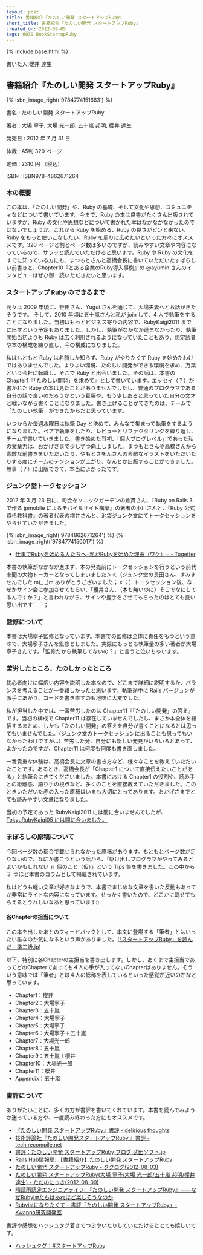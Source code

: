 ```yaml
---
layout: post
title: 書籍紹介『たのしい開発 スタートアップRuby』
short_title: 書籍紹介『たのしい開発 スタートアップRuby』
created_on: 2012-09-05
tags: 0039 BookStartupRuby
---
```

{% include base.html %}


書いた人:櫻井 達生

## 書籍紹介『たのしい開発 スタートアップRuby』
{% isbn_image_right('9784774151663') %}

書名
: たのしい開発 スタートアップRuby

著者
: 大場 寧子, 大場 光一郎, 五十嵐 邦明, 櫻井 達生

発売日
: 2012 年 7 月 31 日

体裁
:  A5判 320 ページ

定価
: 2310 円 （税込）

ISBN
: ISBN978-4862671264

### 本の概要

この本は、「たのしい開発」や、Ruby の基礎、そして文化や思想、コミュニティなどについて書いています。今まで、Ruby の本は良書がたくさん出版されていますが、Ruby の文化や思想などについて書かれた本はなかなかなかったのではないでしょうか。これから Ruby を始める、Ruby の良さがピンと来ない、Ruby をもっと使いこなしたい、Ruby を周りに広めたいといった方々にオススメです。320 ページと割とページ数は多いのですが、読みやすい文章や内容になっているので、サラッと読んでいただけると思います。Ruby や Ruby の文化をすでに知っている方にも、まつもとさんと高橋会長に書いていただいたすばらしい前書きと、Chapter10『とある企業のRuby導入事例』の @ayumin さんのインタビューはぜひ御一読いただきたいと思います。

### スタートアップ Ruby のできるまで

元々は 2009 年頃に、笹田さん、Yugui さんを通じて、大場夫妻へとお話がきたそうです。
そして、2010 年頃に五十嵐さんと私が join して、4 人で執筆をすることになりました。当初はもっとビジネス寄りの内容で、RubyKaigi2011 までに出すという予定もありました。しかし、執筆がなかなか進まなかったり、執筆開始当初よりも Ruby は広く利用されるようになっていたこともあり、想定読者や本の構成を練り直し、今の構成になりました。

私はもともと Ruby は名前しか知らず、Ruby がやりたくて Ruby を始めたわけではありませんでした。よりよい環境、たのしい開発ができる環境を求め、万葉という会社に転職し、そこで Ruby と出会いました。その話は、本書の Chapter1『「たのしい開発」を求めて』として書いています。エッセイ（？）が書かれた Ruby の本は見たことがありませんでしたし、普通のプログラマである自分の話で良いのだろうかという葛藤や、もう少しあると思っていた自分の文才と戦いながら書くことになりました。書き上げることができたのは、チームで「たのしい執筆」ができたからだと思っています。

いつからか毎週水曜日は執筆 Day と決めて、みんなで集まって執筆をするようになりました。ペアで執筆をしたり、レビューとリファクタリングを繰り返し、チームで書いていきました。書き始めた当初、「個人ブログレベル」であった私の文章力は、おかげさまで少しずつ向上しました。まつもとさんや高橋さんから素敵な前書きをいただいたり、やもとさをんさんの素敵なイラストをいただいたりする度にチームのテンションが上がり、なんとか出版することができました。無事（？）に出版できて、本当によかったです。

### ジュンク堂トークセッション

2012 年 3 月 23 日に、司会をソニックガーデンの倉貫さん、『Ruby on Rails 3 で作る jpmobile によるモバイルサイト構築』の著者の小川さんと、『Ruby 公式資格教科書』の著者代表の増井さんと、池袋ジュンク堂にてトークセッションをやらせていただきました。

{% isbn_image_right('9784862671264') %}
{% isbn_image_right('9784774150017') %}

* [仕事でRubyを始める人たちへ−私がRubyを始めた理由（ワケ）− - Togetter](http://togetter.com/li/277198)


本書の執筆がなかなか進まず、本の発売前にトークセッションを行うという前代未聞の大物トーカーとなってしまいました＞＜（ジュンク堂の長田さん、すみませんでした m(_ _)m ありがとうございました；ｘ；）トークセッション後、なぜかサイン会に参加させてもらい、「櫻井さん、（本も無いのに）そこでなにしてるんですか？」と言われながら、サインや握手をさせてもらったのはとても良い思い出です＾＾；

### 監修について

本書は大場寧子監修となっています。本書での監修は全体に責任をもつという意味で、大場寧子さんを監修としました。実際にもっとも執筆量の多い著者が大場寧子さんです。「監修だから執筆してないの？」と言うと泣いちゃいます。

### 苦労したところ、たのしかったところ

初心者向けに幅広い内容を説明した本なので、どこまで詳細に説明するか、バランスを考えることが一番難しかったと思います。執筆途中に Rails バージョンが派手にあがり、コードを書き直すのも地味に大変でした。

私が担当した中では、一番苦労したのは Chapter11『「たのしい開発」の答え』です。当初の構成で Chapter11 は存在していませんでしたし、まさか本全体を総括するまとめ、しかも「たのしい開発」の答えを自分が書くことになるとは思ってもいませんでした。（ジュンク堂のトークセッションに出ることも思ってもいなかったわけですが…）苦労した分、自分にも新しい発見がいろいろとあって、よかったのですが、Chapter11 は何度も何度も書き直しました。

一番貴重な体験は、高橋会長に文章の書き方など、様々なことを教えていただいたことです。あるとき、高橋会長が「Chapter1 について直接伝えたいことがある」と執筆会にきてくださいました。本書における Chapter1 の役割や、読み手との距離感、語り手の視点など、多くのことを直接教えていただきました。このときいただいた赤の入った原稿はいまも大切にとってあります。おかげさまでとても読みやすい文章になりました。　

当初の予定であった RubyKaigi2011 には間に合いませんでしたが、[TokyuRubyKaigi05 には間に合いました。](http://www.flickr.com/photos/igaiga/7676512994/in/photostream)

### まぼろしの原稿について

今回ページ数の都合で載せられなかった原稿があります。もともとページ数が足りないので、なにか書こうという話から、「駆け出しプログラマがやってみるとよいかもしれない ｎ 個のこと（仮）」という Tips 集を書きました。この中から ３ つほど本書のコラムとして掲載されています。

私はどうも軽い文章が好きなようで、本書でまじめな文章を書いた反動もあってか非常にライトな内容になっています。せっかく書いたので、どこかに載せてもらえるとうれしいなあと思っています:)

#### 各Chapterの担当について

この本を出したあとのフィードバックとして、本文に登場する「筆者」とはいったい誰なのか気になるという声がありました。([「スタートアップRuby」を読んだ - 準二級.jp](http://june29.jp/2012/07/29/startup-ruby/))

以下、特別に各Chapterの主担当を書き出します。しかし、あくまで主担当であってどのChapterであっても４人の手が入ってないChapterはありません。そういう意味では「筆者」とは４人の総称を表しているといった感覚が近いのかなと思っています。

* Chapter1：櫻井
* Chapter2：大場寧子
* Chapter3：五十嵐
* Chapter4：大場寧子
* Chapter5：大場寧子
* Chapter6：大場寧子＋五十嵐
* Chapter7：大場光一郎
* Chapter8：五十嵐
* Chapter9：五十嵐＋櫻井
* Chapter10：大場光一郎
* Chapter11：櫻井
* Appendix：五十嵐


### 書評について

ありがたいことに、多くの方が書評を書いてくれています。本書を読んでみようか迷っている方や、一度読み終わった方にもオススメです。

* [『たのしい開発 スタートアップRuby』書評 - delirious thoughts](http://blog.kentarok.org/entry/2012/07/26/205538)
* [技術評論社『たのしい開発スタートアップRuby 』書評 - tech.recompile.net](http://tech.recompile.net/post/28051826658/ruby)
* [書評：たのしい開発 スタートアップRuby ブログ.武田ソフト.jp](http://blog.takeda-soft.jp/blog/show/409)
* [Rails Hub情報局: 【書籍紹介】たのしい開発 スタートアップRuby](http://el.jibun.atmarkit.co.jp/rails/2012/08/ruby-2650.html)
* [たのしい開発 スタートアップRuby - ククログ(2012-08-03)](http://www.clear-code.com/blog/2012/8/3.html)
* [たのしい開発 スタートアップRuby(大場 寧子/大場 光一郎/五十嵐 邦明/櫻井 達生) - ただのにっき(2012-08-09)](http://sho.tdiary.net/20120809.html)
* [晴読雨読＠エンジニアライフ: 『たのしい開発 スタートアップRuby』――なぜRubyistたちはあれほど楽しそうなのか](http://el.jibun.atmarkit.co.jp/bookshelf/2012/08/ios-2f0a.html)
* [Rubyistになりたくて - 書評「たのしい開発 スタートアップRuby」- Kwappa研究開発室](http://randd.kwappa.net/2012/09/02/477)


書評や感想をハッシュタグ着きでつぶやいたりしていただけるととても嬉しいです。

* [ハッシュタグ：#スタートアップRuby](https://twitter.com/#!/search/%23%E3%82%B9%E3%82%BF%E3%83%BC%E3%83%88%E3%82%A2%E3%83%83%E3%83%97Ruby)



